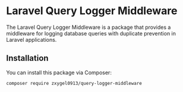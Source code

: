 # Laravel Query Logger Middleware

The Laravel Query Logger Middleware is a package that provides a middleware for logging database queries with duplicate prevention in Laravel applications.

## Installation

You can install this package via Composer:

```bash
composer require zxygel0913/query-logger-middleware
